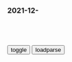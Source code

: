 ### 2021-12-　

```note
```

<table id="tbc" style="white-space:pre-wrap">
</table>
<button onclick="toggleb()">toggle</button>
<button onclick="loadparse()">loadparse</button>
<br>
<!-- 🌸<br>🍅-　-🍑<hr>🍀 -->
<pre>
<textarea rows="30" cols="100" style="display: none" id="tar">

<font size="2"><b>
阿甘正传：队长问阿甘参军原因，怎料阿甘的回答，引得哄堂大笑,影视,喜剧片,好看视频</b></font><br>
https://haokan.baidu.com/v?vid=14894112262602900414&sfrom=baidu-feed

他妈妈是煮虾的，他妈妈的妈妈也是煮虾的，他外婆的妈妈还是煮虾的。

<font size="1" style="color:#DCDCDC"><b>2021/12/8 下午3:39:02</b></font><br>

<font size="2"><b>
让子弹飞：假冒县长被拆穿，张麻子睁眼说瞎话，全程面不改色！,影视,战争片,好看视频</b></font><br>
https://haokan.baidu.com/v?vid=10012542278995758515&sfrom=baidu-feed

自宣统皇帝退位以后，鹅城一共来过51任县长，他们都是王八蛋，禽兽，畜生，寄生虫。
但是这位马邦德县长，他不是王八蛋，不是畜生，不是禽兽，也不是寄生虫，
他是我们的大英雄。

b度网友d6c0cce
历史的轨跡都能修改的宗教，并且信徒9500万。

<font size="1" style="color:#DCDCDC"><b>2021/12/8 下午3:20:42</b></font><br>

<font size="2"><b>
俗语“父不进子房”，下一句才是精华，值得深思，可惜十人九不知</b></font><br>
https://mbd.baidu.com/newspage/data/landingsuper?context=%7B%22nid%22%3A%22news_9084558599244652474%22%7D&n_type=-1&p_from=-1

后半句“官不入民宅。”

<font size="1" style="color:#DCDCDC"><b>2021/12/8 下午3:13:20</b></font><br>

<font size="2"><b>
资本，剥削，压榨，《虎虎生威》小时候你真的看懂了吗？_哔哩哔哩_bilibili</b></font><br>
https://www.bilibili.com/video/BV1Qg411N7d7?from=search&seid=16177862710446590690&spm_id_from=333.337.0.0

群z反过来对抗群z。

虽然没有人会甘于受人压迫，但平m百x第一想到的，总是屈服和逃避。

做妈妈的只是希望孩子能够平安，其他的我都不奢望了。

一味的逃避是没有意义的，我们需要反k，我们需要觉醒。

天下无敌的图腾，所传达的大家都是一家人的思想。

向不公质问，对世界思考，为弱者发声。

壁虎军师自以为胜券在握，但是实际上，他可能只是自己欺骗了自己。

他也总是会不免焦急，手忙脚乱。但是
他本应该是一个十拿九稳，运筹帷幄的设定。所以这些细节其实也在告诉我们，他其实一直都在欺骗自己罢了。欺骗自己以及那个操纵了虎威太岁，欺骗自己已经掌握了一切。

狂妄自大的满清皇朝，也是这么认为的。但是有的东西注定要失败，只是曾经的骄傲让他们不肯能通意，以此来殚精竭虑地搭建自己梦境的做法，最后也不过是妄想，不过是泡影罢了。

相比我们现在，动画电影有那么多条条框框和要求，虎虎生威无论是台词还是剧情都更加的自由。

只要大家都不是敌人，那不就天下无敌了吗？

<font size="1" style="color:#DCDCDC"><b>2021/12/8 下午2:35:39</b></font><br>

<font size="2"><b>
大清：周培公点蜡烛没有捻，立马明白太监要造反，不愧有济世之才,影视,历史片,好看视频</b></font><br>
https://haokan.baidu.com/v?vid=1006143906197742266&sfrom=baidu-feed

大家应该坚信，我们的大清，是铜铸铁打之江山。

<font size="1" style="color:#DCDCDC"><b>2021/12/8 下午2:09:11</b></font><br>

<font size="2"><b>
秦昭王：孤要吃公鸡下的蛋，甘罗：这有何难？后来他官拜丞相</b></font><br>
https://mbd.baidu.com/newspage/data/landingsuper?context=%7B%22nid%22%3A%22news_10120474775394556939%22%7D&n_type=-1&p_from=-1

甘罗回答：“父亲前几天生了个孩子，现在身体不好实在来不了。”

秦昭王听到这句话非常生气；“你在戏弄我吗？男人怎么能生孩子？”甘罗听到这话后回复道：“您既然知道男人不能生孩子，那公鸡又怎么能下蛋呢？”

<font size="1" style="color:#DCDCDC"><b>2021/12/8 下午2:00:31</b></font><br>

<font size="2"><b>
埃及：皇帝设鸿门宴，用古代黑科技，轻松剿杀众人,影视,动作片,好看视频</b></font><br>
https://haokan.baidu.com/v?vid=7447129701597007233&sfrom=baidu-feed

<font size="1" style="color:#DCDCDC"><b>2021/12/8 下午1:56:10</b></font><br>

<font size="2"><b>
马斯克建议禁止老年人参选美gz治职位，网友评论一边倒</b></font><br>
https://mbd.baidu.com/newspage/data/landingsuper?context=%7B%22nid%22%3A%22news_9162316353580977037%22%7D&n_type=-1&p_from=-1

<font size="1" style="color:#DCDCDC"><b>2021/12/8 下午1:41:59</b></font><br>

<font size="2"><b>
耿s严正回应：z方不接受！</b></font><br>
https://mbd.baidu.com/newspage/data/landingsuper?context=%7B%22nid%22%3A%22news_9409780175827825512%22%7D&n_type=-1&p_from=-1

<font size="1" style="color:#DCDCDC"><b>2021/12/8 下午1:57:00</b></font><br>

<font size="2"><b>
熊孩子的一句谎言，让老师蒙受冤屈，为了报复老师让谎言变成现实,动漫,g产动漫,好看视频</b></font><br>
https://haokan.baidu.com/v?vid=8793143574633593399&sfrom=baidu-feed

熊孩子
每次都等到同学们收集好，然后拎着小箱子明目张胆地抢夺。而且为了不和别人分享采摘出的花蜜，他甚至编造出树林里有个连环杀手的故事。

这下孩子们更害怕了，他们再也不敢去那片小树林里采摘花蜜。当然只有这个熊孩子敢，因为他的目的就是恐吓别人，独自想用花蜜

<font size="1" style="color:#DCDCDC"><b>2022/1/11 上午10:16:38</b></font><br>

<font size="2"><b>
老师被熊孩子谎言毁掉，为了让他们受到惩罚，老师决定让谎言成真,动漫,欧美动漫,好看视频</b></font><br>
https://haokan.baidu.com/v?vid=15490634344284855711&sfrom=baidu-feed

小明不仅好吃懒做，不去采花朵，还威胁同学们。
有一些同学不把花朵交给他，他就编故事吓唬他们。说这个森林深处住着一个恶魔，就乐意吃小孩，
而他刚好可以克制这个恶魔。所以同学们把花朵给他，就算交了保护费。

这群父母也是没啥认知能力。

<font size="1" style="color:#DCDCDC"><b>2021/12/8 下午1:43:27</b></font><br>

<font size="2"><b>
古惑：乌鸦率人追杀陈浩南，牧师现身解救！在牧师的地盘乌鸦怂了,影视,动作片,好看视频</b></font><br>
https://haokan.baidu.com/v?vid=9363436698173754407&sfrom=baidu-feed

这些全都是我二十多年的老街坊。我传道好多年，叫他们大家信耶稣，他们不一定相信。但是我叫他们砍人，你问他们去不去。

z灵水村写故事的腰果
教坏了一代人。

<font size="1" style="color:#DCDCDC"><b>2021/12/8 下午1:27:21</b></font><br>

<font size="2"><b>
微信聊天记录导出</b></font><br>
http://wxbackup.imxfd.com/

<font size="1" style="color:#DCDCDC"><b>2021/12/8 上午11:06:49</b></font><br>

<font size="2"><b>
微信否认监控用户聊天记录，大数据之下是否人人都在裸奔？</b></font><br>
https://baijiahao.baidu.com/s?id=1629868127808110798&wfr=spider&for=pc

<font size="1" style="color:#DCDCDC"><b>2021/12/8 上午11:07:02</b></font><br>

<font size="2"><b>
卧底世纪佳缘：会员个人隐私在后台“裸奔”，红娘可查会员聊天记录</b></font><br>
https://view.inews.qq.com/w2/20211207A03YNT00?pushid=2019060402&refer=wx_hot&ft=0

<font size="1" style="color:#DCDCDC"><b>2021/12/8 上午11:04:24</b></font><br>

<font size="2"><b>
印俄签署协议：印度将采购60万支俄制AK203</b></font><br>
https://mbd.baidu.com/newspage/data/landingsuper?context=%7B%22nid%22%3A%22news_9218580811848282800%22%7D&n_type=-1&p_from=-1

https://pics3.baidu.com/feed/96dda144ad345982ddc8fca345c4bba4cbef847e.png?token=29539d278510e43468ff6746ce9f456a&.jpg

<font size="1" style="color:#DCDCDC"><b>2021/12/8 上午11:01:52</b></font><br>

<font size="2"><b>
“洗白”纣王妲己？《隐秘的细节》总导演：给帝王写的历史早过时了</b></font><br>
https://mbd.baidu.com/newspage/data/landingsuper?context=%7B%22nid%22%3A%22news_8694201262212672977%22%7D&n_type=-1&p_from=-1

“殷商不衰，怎么能显示出周王室的正义和强大呢？”节目称，

纣王打破了世卿世禄的贵族臣僚s袭z度，启用有能力的非贵族平民,，搭建职业化的g吏系统。

不过，这些人后来都被道德史家描绘成了奸臣，《隐秘的细节》认为，这就是被替代了的s袭贵族在“发酸”。

自愿脱离原属部落的老b姓纷纷往纣王领地上跑，选择纣王做他们的新主人，这简直颠覆了很多人对纣王残忍暴戾的印象，mz在“用脚投票”？

而在《左传》里，纣王收容流m，动了其他方g诸侯的蛋糕，得罪了不少人。

他知道重镇诸侯不能得罪，所以选官没有排斥贵族，没有追杀潜在的政敌微子启，

mz席对帝辛的评价：

“纣王是很有才干的，后头那些坏话都是周朝人讲的，就是不要听。纣王那个时候很有名声，商朝的老百姓很拥护他。”

“妲己已经被冤枉了三千年了”。
“严肃的考古学家甚至连证明她是否存在都不敢兴趣”，她只是不幸被道德史家选中，用来教育后世君王的工具人。

拿纣王改革祭祀来说，他一辈子使用了十几个“人牲”，已经比他的先辈少多了，而且他让奴隶、战俘们排练株离之舞，以此替代血腥的人牲血祭，“把杀人改成跳舞，这不是件好事吗？”

但到了《史记》里，这就变成了酒池肉林、靡靡之乐，

历史学家顾颉刚的统计，称商周交替时，纣王的罪责一共只有三五条，“还净是没什么道理的”；到了秦国时期的《吕氏春秋》，纣王的罪责就变成了十四条，剖腹挖心什么的全都来了；再到纣王死了1200多年后的晋朝的《帝王世纪》中，已经七十多条了，罄竹难书；最终在明代，《封神演义》完成了对这对千古邪恶男女的塑造工程。

纣王第三次东征胜利后，将主力军队留在了东南休整，自己带着少数卫队低调返回殷都，守军空虚的消息被他大哥微子启得知后，告诉了他们共同的叔父箕子。

箕子抱着古琴狂奔给敌人送情报，着急出卖自家天下，而这一情报正是武王成功伐纣的关键。

朝歌沦陷后，胜利的周武王联军开始了对殷商王室和平m的“ts”，甚至举办了大型狩猎“狂欢”，仅在武王名下就猎杀了各种大型动物一万多头。

“如果历史是一面镜子，在历史上只有君王才有能力打造镜子，也只有君王才有资格照镜子，在君王的镜子里，你是看不见曾经活在这片土地上的亿兆斯民的。”节目补充这些历史细节，是想把镜子往后挪，从特写镜头变成远景镜头，

<font size="1" style="color:#DCDCDC"><b>2021/12/8 上午9:56:07</b></font><br>

</textarea>
</pre>
<!-- 🍀<br>🍑-　-🍅<hr>🌸 -->

```tip
```

<script src="https://cdn.jsdelivr.net/npm/jquery@3.5.1/dist/jquery.min.js"></script>

<link rel="stylesheet" href="https://cdn.jsdelivr.net/gh/fancyapps/fancybox@3.5.7/dist/jquery.fancybox.min.css" />
<script src="https://cdn.jsdelivr.net/gh/fancyapps/fancybox@3.5.7/dist/jquery.fancybox.min.js"></script>

<script type="text/javascript">

var __urlRegex = /(\b(https?|ftp|file):\/\/[-A-Z0-9+&@#\/%?=~_|!:,.;]*[-A-Z0-9+&@#\/%=~_|])/ig;
var __imgRegex = /\.(?:jpe?g|gif|png)$/i;

loadparse();

function parseURL($string){

    var exp = __urlRegex;
    return $string.replace(exp,function(match){
            __imgRegex.lastIndex=0;
            if(__imgRegex.test(match)){
                return '<a data-fancybox="gallery" href="' + match.replace("/p=700", "")
                 + '"><img src="' + match.replace("/p=700", "/p=160x200")+'" width="64"></a>';
            }
            else{
                return '<a href="' + match + '" target="_blank">' + match + '</a>';
            }
        }
    );
}

function loadparse() {
  tbc.innerHTML = parseURL(tar.value);
}

function toggleb() {
  var x = document.getElementById("tar");
  if (x.style.display === "none") {
    x.style.display = "";
  } else {
    x.style.display = "none";
  }
}

</script>
